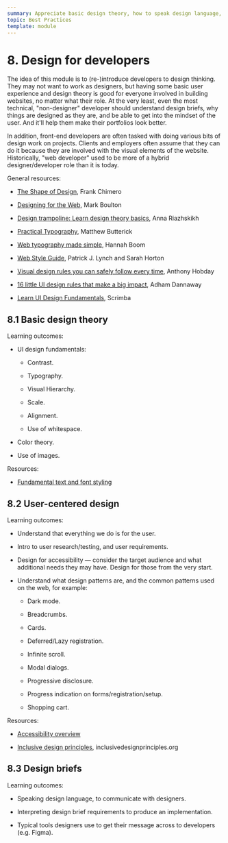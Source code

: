 ```yaml
---
summary: Appreciate basic design theory, how to speak design language, and what makes websites look good.
topic: Best Practices
template: module
---
```


# 8. Design for developers

The idea of this module is to (re-)introduce developers to design thinking. They may not want to work as designers, but having some basic user experience and design theory is good for everyone involved in building websites, no matter what their role. At the very least, even the most technical, "non-designer" developer should understand design briefs, why things are designed as they are, and be able to get into the mindset of the user. And it'll help them make their portfolios look better.

In addition, front-end developers are often tasked with doing various bits of design work on projects. Clients and employers often assume that they can do it because they are involved with the visual elements of the website. Historically, "web developer" used to be more of a hybrid designer/developer role than it is today.

General resources:

- [The Shape of Design](https://shapeofdesignbook.com/chapters/00-introduction/), Frank Chimero

- [Designing for the Web](https://designingfortheweb.co.uk/), Mark Boulton

- [Design trampoline: Learn design theory basics](https://designtrampoline.org/), Anna Riazhskikh

- [Practical Typography](https://practicaltypography.com/), Matthew Butterick

- [Web typography made simple](https://designforweb.org/vis/chapter2-typography/typelab-by-HannahBoom/), Hannah Boom

- [Web Style Guide](https://webstyleguide.com/), Patrick J. Lynch and Sarah Horton

- [Visual design rules you can safely follow every time](https://anthonyhobday.com/sideprojects/saferules/), Anthony Hobday

- [16 little UI design rules that make a big impact](https://www.adhamdannaway.com/blog/ui-design/16-ui-design-rules), Adham Dannaway

- [Learn UI Design Fundamentals](https://scrimba.com/learn/design), Scrimba

## 8.1 Basic design theory

Learning outcomes:

- UI design fundamentals:

  - Contrast.

  - Typography.

  - Visual Hierarchy.

  - Scale.

  - Alignment.

  - Use of whitespace.

- Color theory.

- Use of images.

Resources:

- [Fundamental text and font styling](https://developer.mozilla.org/docs/Learn/CSS/Styling_text/Fundamentals)

## 8.2 User-centered design

Learning outcomes:

- Understand that everything we do is for the user.

- Intro to user research/testing, and user requirements.

- Design for accessibility — consider the target audience and what additional needs they may have. Design for those from the very start.

- Understand what design patterns are, and the common patterns used on the web, for example:

  - Dark mode.

  - Breadcrumbs.

  - Cards.

  - Deferred/Lazy registration.

  - Infinite scroll.

  - Modal dialogs.

  - Progressive disclosure.

  - Progress indication on forms/registration/setup.

  - Shopping cart.

Resources:

- [Accessibility overview](https://developer.mozilla.org/docs/Learn/Accessibility)

- [Inclusive design principles](https://inclusivedesignprinciples.org/), inclusivedesignprinciples.org

## 8.3 Design briefs

Learning outcomes:

- Speaking design language, to communicate with designers.

- Interpreting design brief requirements to produce an implementation.

- Typical tools designers use to get their message across to developers (e.g. Figma).

